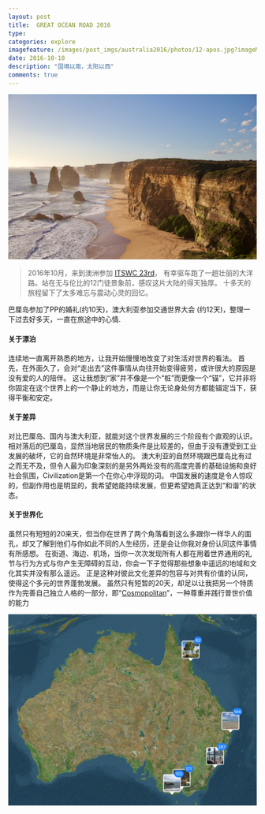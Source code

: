 ```yaml
---
layout: post
title:  GREAT OCEAN ROAD 2016
type: 
categories: explore
imagefeature: /images/post_imgs/australia2016/photos/12-apos.jpg?imageMogr2/thumbnail/!30p
date: 2016-10-10
description: "国境以南，太阳以西"
comments: true
---
```


![Lovina-1@Bali-2016-09-16](/images/post_imgs/australia2016/photos/12-apos.jpg)



> 2016年10月，来到澳洲参加 [ITSWC 23rd](http://www.itsworldcongress2016.com/)， 有幸驱车跑了一趟壮丽的大洋路。站在无与伦比的12门徒景象前，感叹这片大陆的得天独厚。
> 十多天的旅程留下了太多难忘与震动心灵的回忆。

巴厘岛参加了PP的婚礼(约10天)，澳大利亚参加交通世界大会 (约12天)，整理一下过去好多天，一直在旅途中的心情.

#### 关于漂泊
连续地一直离开熟悉的地方，让我开始慢慢地改变了对生活对世界的看法。
首先，在外面久了，会对“走出去”这件事情从向往开始变得疲劳，或许很大的原因是没有爱的人的陪伴。
这让我想到“家”并不像是一个“桩”而更像一个“锚”，它并非将你固定在这个世界上的一个静止的地方，而是让你无论身处何方都能锚定当下，获得平衡和安定。

#### 关于差异
对比巴厘岛、国内与澳大利亚，就能对这个世界发展的三个阶段有个直观的认识。
相对落后的巴厘岛，显然当地居民的物质条件是比较差的，但由于没有遭受到工业发展的破坏，它的自然环境是非常怡人的。
澳大利亚的自然环境跟巴厘岛比有过之而无不及，但令人最为印象深刻的是另外两处没有的高度完善的基础设施和良好社会氛围，Civilization是第一个在你心中浮现的词。
中国发展的速度是令人惊叹的，但副作用也是明显的，我希望她能持续发展，但更希望她真正达到“和谐”的状态。

#### 关于世界化
虽然只有短短的20来天，但当你在世界了两个角落看到这么多跟你一样华人的面孔，却又了解到他们与你如此不同的人生经历，还是会让你我对身份认同这件事情有所感想。
在街道、海边、机场，当你一次次发现所有人都在用着世界通用的礼节与行为方式与你产生无障碍的互动，你会一下子觉得那些想象中遥远的地域和文化其实并没有那么遥远。
正是这种对彼此文化差异的包容与对共有价值的认同，使得这个多元的世界蓬勃发展。
虽然只有短暂的20天，却足以让我把另一个特质作为完善自己独立人格的一部分，即“[Cosmopolitan](http://www.merriam-webster.com/dictionary/cosmopolitan)”，一种尊重并践行普世价值的能力

![Australia-sate](/images/post_imgs/australia2016/photos/Australia-2016.png)
